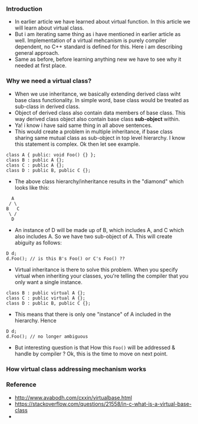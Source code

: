 ### Introduction
- In earlier article we have learned about virtual function. In this article we will learn about virtual class.
- But i am iterating same thing as i have mentioned in earlier article as well. Implementation of a virtual mehcanism is purely compiler dependent, no C++ standard is defined for this. Here i am describing general approach.
- Same as before, before learning anything new we have to see why it needed at first place.
### Why we need a virtual class?
- When we use inheritance, we basically extending derived class wiht base class functionality. In simple word, base class would be treated as sub-class in derived class.
- Object of derived class also contain data members of base class. This way derived class object also contain base class **sub-object** within.
- Ya! i know i have said same thing in all above sentences.
- This would create a problem in multiple inheritance, if base class sharing same mutual class as sub-object in top level hierarchy. I know this statement is complex. Ok then let see example.
```
class A { public: void Foo() {} };
class B : public A {};
class C : public A {};
class D : public B, public C {};
```
- The above class hierarchy/inheritance results in the "diamond" which looks like this:
```
  A
 / \
B   C
 \ /
  D
```
- An instance of D will be made up of B, which includes A, and C which also includes A. So we have two sub-object of A. This will create abiguity as follows:
```
D d;
d.Foo(); // is this B's Foo() or C's Foo() ??
```
- Virtual inheritance is there to solve this problem. When you specify virtual when inheriting your classes, you're telling the compiler that you only want a single instance.
```
class B : public virtual A {};
class C : public virtual A {};
class D : public B, public C {};
```
- This means that there is only one "instance" of A included in the hierarchy. Hence
```
D d;
d.Foo(); // no longer ambiguous
```
- But interesting question is that How this `Foo()` will be addressed & handle by compiler ? Ok, this is the time to move on next point.

### How virtual class addressing mechanism works



### Reference 
- http://www.avabodh.com/cxxin/virtualbase.html
- https://stackoverflow.com/questions/21558/in-c-what-is-a-virtual-base-class
- 

